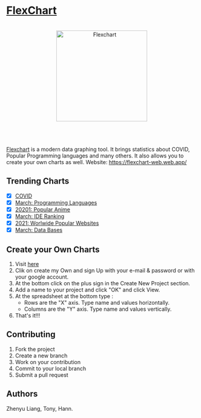 # [FlexChart](https://flexchart-web.web.app)

<br>

<div align="center">
  <img src="https://flexchart-web.web.app/img/Icon.png" width="240" height="240" alt="Flexchart">
  <br>
  <br>
  <br>
  <br>
</div>

[Flexchart](https://flexchart-web.web.app) is a modern data graphing tool. It brings statistics about COVID, Popular Programming languages and many others. It also allows you to create your own charts as well. Website: https://flexchart-web.web.app/

## Trending Charts

- [x] [COVID](https://flexchart-web.web.app/charts/covid)
- [x] [March: Programming Languages](https://flexchart-web.web.app/charts/programming_languages/)
- [x] [20201: Popular Anime](https://flexchart-web.web.app/charts/anime)
- [x] [March: IDE Ranking](https://flexchart-web.web.app/charts/ide)
- [x] [2021: Worlwide Popular Websites](https://flexchart-web.web.app/charts/popular_pages)
- [x] [March: Data Bases](https://flexchart-web.web.app/charts/data_bases)

## Create your Own Charts

1. Visit [here](https://flexchart-web.web.app/)
1. Clik on create my Own and sign Up with your e-mail & password or with your google account.
1. At the bottom click on the plus sign in the Create New Project section.
1. Add a name to your project and click "OK" and click View.
1. At the spreadsheet at the bottom type :
   - Rows are the "X" axis. Type name and values horizontally.
   - Columns are the "Y" axis. Type name and values vertically.
1. That's it!!!

## Contributing

1. Fork the project
1. Create a new branch
1. Work on your contribution
1. Commit to your local branch
1. Submit a pull request

## Authors

Zhenyu Liang, Tony, Hann.
